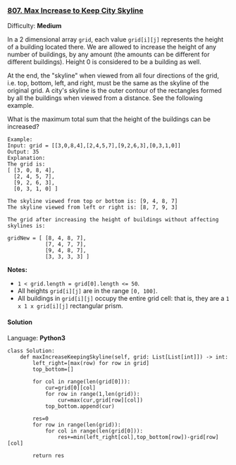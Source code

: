 ### [807\. Max Increase to Keep City Skyline](https://leetcode.com/problems/max-increase-to-keep-city-skyline/)

Difficulty: **Medium**


In a 2 dimensional array `grid`, each value `grid[i][j]` represents the height of a building located there. We are allowed to increase the height of any number of buildings, by any amount (the amounts can be different for different buildings). Height 0 is considered to be a building as well. 

At the end, the "skyline" when viewed from all four directions of the grid, i.e. top, bottom, left, and right, must be the same as the skyline of the original grid. A city's skyline is the outer contour of the rectangles formed by all the buildings when viewed from a distance. See the following example.

What is the maximum total sum that the height of the buildings can be increased?

```
Example:
Input: grid = [[3,0,8,4],[2,4,5,7],[9,2,6,3],[0,3,1,0]]
Output: 35
Explanation: 
The grid is:
[ [3, 0, 8, 4], 
  [2, 4, 5, 7],
  [9, 2, 6, 3],
  [0, 3, 1, 0] ]

The skyline viewed from top or bottom is: [9, 4, 8, 7]
The skyline viewed from left or right is: [8, 7, 9, 3]

The grid after increasing the height of buildings without affecting skylines is:

gridNew = [ [8, 4, 8, 7],
            [7, 4, 7, 7],
            [9, 4, 8, 7],
            [3, 3, 3, 3] ]

```

**Notes:**

*   `1 < grid.length = grid[0].length <= 50`.
*   All heights `grid[i][j]` are in the range `[0, 100]`.
*   All buildings in `grid[i][j]` occupy the entire grid cell: that is, they are a `1 x 1 x grid[i][j]` rectangular prism.


#### Solution

Language: **Python3**

```python3
class Solution:
    def maxIncreaseKeepingSkyline(self, grid: List[List[int]]) -> int:
        left_right=[max(row) for row in grid]
        top_bottom=[]
        
        for col in range(len(grid[0])):
            cur=grid[0][col]
            for row in range(1,len(grid)):
                cur=max(cur,grid[row][col])
            top_bottom.append(cur)
            
        res=0
        for row in range(len(grid)):
            for col in range(len(grid[0])):
                res+=min(left_right[col],top_bottom[row])-grid[row][col]
​
        return res
```